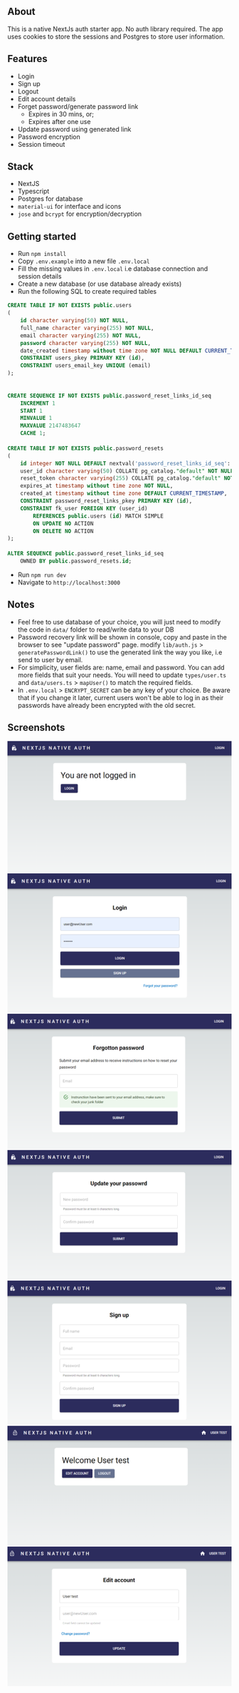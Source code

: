 ## About
This is a native NextJs auth starter app. No auth library required.
The app uses cookies to store the sessions and Postgres to store user information.


## Features
- Login
- Sign up
- Logout
- Edit account details
- Forget password/generate password link
  - Expires in 30 mins, or;
  - Expires after one use
- Update password using generated link
- Password encryption
- Session timeout
## Stack
- NextJS
- Typescript
- Postgres for database
- `material-ui` for interface and icons
- `jose` and `bcrypt` for encryption/decryption

## Getting started
- Run `npm install`
- Copy `.env.example` into a new file `.env.local`
- Fill the missing values in `.env.local` i.e database connection and session details
- Create a new database (or use database already exists)
- Run the following SQL to create required tables
```sql
CREATE TABLE IF NOT EXISTS public.users
(
    id character varying(50) NOT NULL,
    full_name character varying(255) NOT NULL,
    email character varying(255) NOT NULL,
    password character varying(255) NOT NULL,
    date_created timestamp without time zone NOT NULL DEFAULT CURRENT_TIMESTAMP,  
	CONSTRAINT users_pkey PRIMARY KEY (id),
    CONSTRAINT users_email_key UNIQUE (email)
);


CREATE SEQUENCE IF NOT EXISTS public.password_reset_links_id_seq
    INCREMENT 1
    START 1
    MINVALUE 1
    MAXVALUE 2147483647
    CACHE 1;

CREATE TABLE IF NOT EXISTS public.password_resets
(
    id integer NOT NULL DEFAULT nextval('password_reset_links_id_seq'::regclass),
    user_id character varying(50) COLLATE pg_catalog."default" NOT NULL,
    reset_token character varying(255) COLLATE pg_catalog."default" NOT NULL,
    expires_at timestamp without time zone NOT NULL,
    created_at timestamp without time zone DEFAULT CURRENT_TIMESTAMP,
    CONSTRAINT password_reset_links_pkey PRIMARY KEY (id),
    CONSTRAINT fk_user FOREIGN KEY (user_id)
        REFERENCES public.users (id) MATCH SIMPLE
        ON UPDATE NO ACTION
        ON DELETE NO ACTION
);

ALTER SEQUENCE public.password_reset_links_id_seq
    OWNED BY public.password_resets.id;
```
- Run `npm run dev`
- Navigate to `http://localhost:3000`


## Notes
- Feel free to use database of your choice, you will just need to modify the code in `data/` folder to read/write data to your DB
- Password recovery link will be shown in console, copy and paste in the browser to see "update password" page. modify `lib/auth.js` > `generatePasswordLink()` to use the generated link the way you like, i.e send to user by email.
- For simplicity, user fields are: name, email and password. You can add more fields that suit your needs. You will need to update `types/user.ts` and `data/users.ts` > `mapUser()` to match the required fields.
- In `.env.local` > `ENCRYPT_SECRET` can be any key of your choice. Be aware that if you change it later, current users won't be able to log in as their passwords have already been encrypted with the old secret.

## Screenshots
![Home page (not logged in)](https://raw.githubusercontent.com/rushdykamel/nextjs-native-auth/main/screenshots/1-not-logged-in.png)
![Login page)](https://raw.githubusercontent.com/rushdykamel/nextjs-native-auth/main/screenshots/2-login-page.png)
![Forget password page)](https://raw.githubusercontent.com/rushdykamel/nextjs-native-auth/main/screenshots/3-forget-password.png)
![Update password page)](https://raw.githubusercontent.com/rushdykamel/nextjs-native-auth/main/screenshots/4-update-password.png)![Sign up)](https://raw.githubusercontent.com/rushdykamel/nextjs-native-auth/main/screenshots/5-signup.png)
![Home page (logged in)](https://raw.githubusercontent.com/rushdykamel/nextjs-native-auth/main/screenshots/6-logged-in.png)
![Edit account)](https://raw.githubusercontent.com/rushdykamel/nextjs-native-auth/main/screenshots/7-edit-account.png)